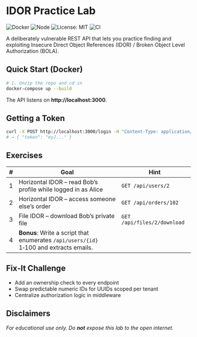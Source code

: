 # IDOR Practice Lab

![Docker](https://img.shields.io/badge/Docker-ready-blue)
![Node](https://img.shields.io/badge/node-20.x-brightgreen.svg)
![License: MIT](https://img.shields.io/badge/License-MIT-yellow.svg)
![CI](https://github.com/yourusername/idor-lab/actions/workflows/node.yml/badge.svg?branch=main)

A deliberately vulnerable REST API that lets you practice finding and exploiting
Insecure Direct Object References (IDOR) / Broken Object Level Authorization (BOLA).

## Quick Start (Docker)

```bash
# 1. Unzip the repo and cd in
docker-compose up --build
```

The API listens on **http://localhost:3000**.

## Getting a Token

```bash
curl -X POST http://localhost:3000/login -H "Content-Type: application/json" -d '{"userId":1}'
# → { "token": "eyJ..." }
```

## Exercises

| # | Goal | Hint |
|---|------|------|
| 1 | Horizontal IDOR – read Bob’s profile while logged in as Alice | `GET /api/users/2` |
| 2 | Horizontal IDOR – access someone else’s order | `GET /api/orders/102` |
| 3 | File IDOR – download Bob’s private file | `GET /api/files/2/download` |
| 4 | **Bonus**: Write a script that enumerates `/api/users/{id}` 1‑100 and extracts emails. |

## Fix‑It Challenge

* Add an ownership check to every endpoint  
* Swap predictable numeric IDs for UUIDs scoped per tenant  
* Centralize authorization logic in middleware

## Disclaimers

*For educational use only. Do **not** expose this lab to the open internet.*

